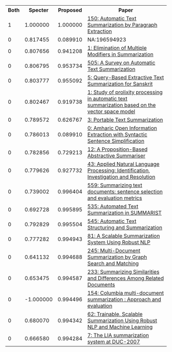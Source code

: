 <html><table><tr>
<th>Both</th>
<th>Specter</th>
<th>Proposed</th>
<th>Paper</th>
</tr>
<tr>
<td>1</td>
<td>1.000000</td>
<td>1.000000</td>
<td><a href="https://www.semanticscholar.org/paper/dcd8b259d530f16b66b9077903478306548df96a">150: Automatic Text Summarization by Paragraph Extraction</a></td>
</tr>
<tr>
<td>0</td>
<td>0.817455</td>
<td>0.089910</td>
<td>NA:196594923</td>
</tr>
<tr>
<td>0</td>
<td>0.807656</td>
<td>0.941208</td>
<td><a href="https://www.semanticscholar.org/paper/5196adfe111efb7ba285ced3abf28eabd44bc998">1: Elimination of Multiple Modifiers in Summarization</a></td>
</tr>
<tr>
<td>0</td>
<td>0.806795</td>
<td>0.953734</td>
<td><a href="https://www.semanticscholar.org/paper/9a296c206ef66031684152cbd3764a0f642cb688">505: A Survey on Automatic Text Summarization</a></td>
</tr>
<tr>
<td>0</td>
<td>0.803777</td>
<td>0.955092</td>
<td><a href="https://www.semanticscholar.org/paper/ff454ad6eb4015dbfc6ae0ff74093ab1b5536e9f">5: Query-Based Extractive Text Summarization for Sanskrit</a></td>
</tr>
<tr>
<td>0</td>
<td>0.802467</td>
<td>0.919738</td>
<td><a href="https://www.semanticscholar.org/paper/241627689aebb1cd38087e1b81d1e8cfa2fe1283">1: Study of prolixity processing in automatic text summarization based on the vector space model</a></td>
</tr>
<tr>
<td>0</td>
<td>0.789572</td>
<td>0.626767</td>
<td><a href="https://www.semanticscholar.org/paper/45d6a1e2d8cfb7d23a904a7bafa3c6ec8ee633ed">3: Portable Text Summarization</a></td>
</tr>
<tr>
<td>0</td>
<td>0.786013</td>
<td>0.089910</td>
<td><a href="https://www.semanticscholar.org/paper/e2b28cffe2a0f6c777958fef24c14346c86db11e">0: Amharic Open Information Extraction with Syntactic Sentence Simplification</a></td>
</tr>
<tr>
<td>0</td>
<td>0.782856</td>
<td>0.729213</td>
<td><a href="https://www.semanticscholar.org/paper/16c9687b7a42875c8b151d15fd51a03fae181c97">12: A Proposition-Based Abstractive Summariser</a></td>
</tr>
<tr>
<td>0</td>
<td>0.779626</td>
<td>0.927732</td>
<td><a href="https://www.semanticscholar.org/paper/e7afe55d660c73f140000cf7e3b5359f184ed47e">43: Applied Natural Language Processing: Identification, Investigation and Resolution</a></td>
</tr>
<tr>
<td>0</td>
<td>0.739002</td>
<td>0.996404</td>
<td><a href="https://www.semanticscholar.org/paper/466c8a468a6823f42220baf406ec3ac7c042380f">559: Summarizing text documents: sentence selection and evaluation metrics</a></td>
</tr>
<tr>
<td>0</td>
<td>0.692728</td>
<td>0.995895</td>
<td><a href="https://www.semanticscholar.org/paper/a08f461f66993884089050f1018da2f55f3da0aa">535: Automated Text Summarization in SUMMARIST</a></td>
</tr>
<tr>
<td>0</td>
<td>0.792829</td>
<td>0.995504</td>
<td><a href="https://www.semanticscholar.org/paper/1828ee56303a37025da428d3dcd671b4fd489b94">545: Automatic Text Structuring and Summarization</a></td>
</tr>
<tr>
<td>0</td>
<td>0.777282</td>
<td>0.994943</td>
<td><a href="https://www.semanticscholar.org/paper/0f2d98a088d555c3f4fd480fee86e214174ed0be">81: A Scalable Summarization System Using Robust NLP</a></td>
</tr>
<tr>
<td>0</td>
<td>0.641132</td>
<td>0.994688</td>
<td><a href="https://www.semanticscholar.org/paper/97c0af623d9eac54abb076da8c2282e9c8b0bbb0">245: Multi-Document Summarization by Graph Search and Matching</a></td>
</tr>
<tr>
<td>0</td>
<td>0.653475</td>
<td>0.994587</td>
<td><a href="https://www.semanticscholar.org/paper/137ef9093707dda11fa64d861546dc51b8b7de61">233: Summarizing Similarities and Differences Among Related Documents</a></td>
</tr>
<tr>
<td>0</td>
<td>-1.000000</td>
<td>0.994496</td>
<td><a href="https://www.semanticscholar.org/paper/d746c3b6c05dc77c72bf5f3aa100b4e61d0befc3">154: Columbia multi-document summarization : Approach and evaluation</a></td>
</tr>
<tr>
<td>0</td>
<td>0.680070</td>
<td>0.994342</td>
<td><a href="https://www.semanticscholar.org/paper/ef5b305c2e3f56eb26e0356b8fe685d0dbad082a">62: Trainable, Scalable Summarization Using Robust NLP and Machine Learning</a></td>
</tr>
<tr>
<td>0</td>
<td>0.666580</td>
<td>0.994284</td>
<td><a href="https://www.semanticscholar.org/paper/2de4933430fc67f0837d15977623d99b5537174f">7: The LIA summarization system at DUC-2007</a></td>
</tr>
</table></html>
